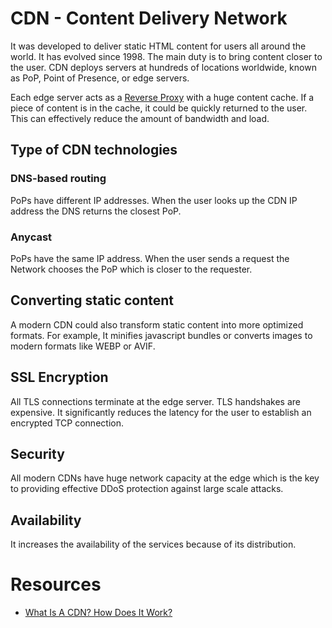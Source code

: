 # CDN - Content Delivery Network

It was developed to deliver static HTML content for users all around the world. It has evolved since 1998. The main duty is to bring content closer to the user. CDN deploys servers at hundreds of locations worldwide, known as PoP, Point of Presence, or edge servers.

Each edge server acts as a [Reverse Proxy]() with a huge content cache. If a piece of content is in the cache, it could be quickly returned to the user. This can effectively reduce the amount of bandwidth and load.

## Type of CDN technologies

### DNS-based routing

PoPs have different IP addresses. When the user looks up the CDN IP address the DNS returns the closest PoP.

### Anycast

PoPs have the same IP address. When the user sends a request the Network chooses the PoP which is closer to the requester.

## Converting static content

A modern CDN could also transform static content into more optimized formats. For example, It minifies javascript bundles or converts images to modern formats like WEBP or AVIF.

## SSL Encryption

All TLS connections terminate at the edge server. TLS handshakes are expensive. It significantly reduces the latency for the user to establish an encrypted TCP connection.

## Security 

All modern CDNs have huge network capacity at the edge which is the key to providing effective DDoS protection against large scale attacks.

## Availability

It increases the availability of the services because of its distribution.

# Resources

- [What Is A CDN? How Does It Work?](https://www.youtube.com/watch?v=RI9np1LWzqw)